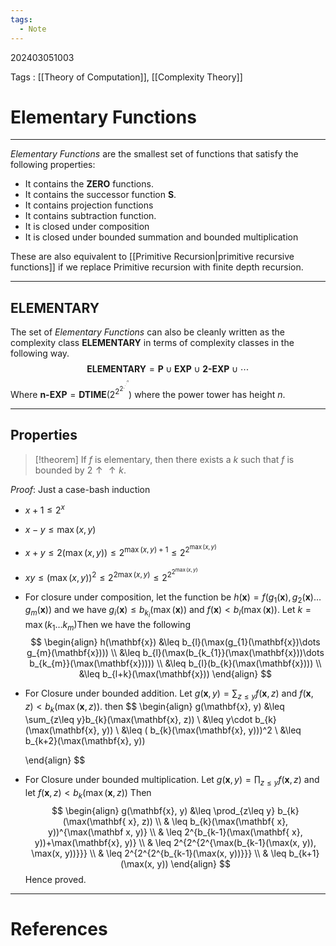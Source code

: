 ```yaml
---
tags:
  - Note
---
```

202403051003

Tags : [[Theory of Computation]], [[Complexity Theory]]
# Elementary Functions
---
*Elementary Functions* are the smallest set of functions that satisfy the following properties:
- It contains the $\textbf{ZERO}$ functions.
- It contains the successor function $\textbf{S}$.
- It contains projection functions
- It contains subtraction function.
- It is closed under composition
- It is closed under bounded summation and bounded multiplication

These are also equivalent to [[Primitive Recursion|primitive recursive functions]] if we replace Primitive recursion with finite depth recursion.

---
## ELEMENTARY
The set of *Elementary Functions* can also be cleanly written as the complexity class $\textbf{ELEMENTARY}$ in terms of complexity classes in the following way.
$$
\textbf{ELEMENTARY} = \textbf{P} \cup \textbf{EXP} \cup \textbf{2-EXP} \cup \cdots
$$
Where $\textbf{n-EXP}=\textbf{DTIME}\left(2^{2^{2^{.^{.^{.^n}}}}}\right)$ where the power tower has height $n$.

---
## Properties
>[!theorem]
>If $f$ is elementary, then there exists a $k$ such that $f$ is bounded by $2 \uparrow\uparrow k$.

*Proof*: Just a case-bash induction
- $x+1\leq2^x$
- $x-y \leq \max(x, y)$
- $x+y\leq 2(\max(x, y)) \leq 2^{\max(x, y)+1}\leq 2^{2^{\max(x, y)}}$
- $xy \leq (\max(x, y))^2\leq 2^{2\max(x, y)}\leq 2^{2^{2^{\max(x, y)}}}$ 
- For closure under composition, let the function be $h(\mathbf{x})=f(g_{1}(\mathbf{x}),g_{2}(\mathbf{x})\dots g_{m}(\mathbf{x}))$ and we have $g_i(\mathbf{x})\leq b_{k_{i}}(\max(\mathbf{x}))$ and $f(\mathbf{x})< b_{l}(\max(\mathbf{x}))$.  Let $k = \max(k_{1}\dots k_m)$Then we have the following $$
  \begin{align}
    h(\mathbf{x}) &\leq b_{l}(\max(g_{1}(\mathbf{x})\dots g_{m}(\mathbf{x})))  \\
    &\leq b_{l}(\max(b_{k_{1}}(\max(\mathbf{x}))\dots b_{k_{m}}(\max(\mathbf{x})))) \\
    &\leq b_{l}(b_{k}(\max(\mathbf{x}))) \\
    &\leq b_{l+k}(\max(\mathbf{x}))
  \end{align}
  $$
- For Closure under bounded addition. Let $g(\mathbf{x}, y)=\sum_{z\leq y} f(\mathbf{x}, z)$ and $f(\mathbf{x}, z)< b_{k}(\max(\mathbf{x}, z))$. then 
  $$
  \begin{align}
    g(\mathbf{x}, y) &\leq \sum_{z\leq y}b_{k}(\max(\mathbf{x}, z)) \\ 
    &\leq y\cdot b_{k}(\max(\mathbf{x}, y)) \\
    &\leq ( b_{k}(\max(\mathbf{x}, y)))^2 \\
    &\leq b_{k+2}(\max(\mathbf{x}, y))

  \end{align}
  $$
- For Closure under bounded multiplication. Let $g(\mathbf{x}, y)=\prod_{z\leq y}f(\mathbf{x}, z)$ and let $f(\mathbf{x}, z)< b_{k}(\max(\mathbf{x}, z))$ Then
  $$
  \begin{align}
    g(\mathbf{x}, y) &\leq \prod_{z\leq y} b_{k}(\max(\mathbf{ x}, z)) \\
    & \leq b_{k}(\max(\mathbf{ x}, y))^{\max(\mathbf x, y)} \\
    & \leq 2^{b_{k-1}(\max(\mathbf{ x}, y))+\max(\mathbf{x}, y)} \\
    & \leq 2^{2^{2^{\max(b_{k-1}(\max(x, y)), \max(x, y))}}} \\
    & \leq 2^{2^{2^{b_{k-1}(\max(x, y))}}} \\
    & \leq b_{k+1}(\max(x, y))
  \end{align}
  $$
Hence proved.

---
# References
